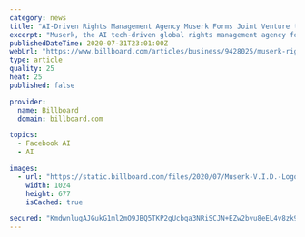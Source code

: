 ```yaml
---
category: news
title: "AI-Driven Rights Management Agency Muserk Forms Joint Venture to Reduce Piracy of Japanese Content"
excerpt: "Muserk, the AI tech-driven global rights management agency for music and video, has partnered with leading Japanese marketing and media research company Video Research."
publishedDateTime: 2020-07-31T23:01:00Z
webUrl: "https://www.billboard.com/articles/business/9428025/muserk-rights-management-joint-venture-video-research-japanese-piracy"
type: article
quality: 25
heat: 25
published: false

provider:
  name: Billboard
  domain: billboard.com

topics:
  - Facebook AI
  - AI

images:
  - url: "https://static.billboard.com/files/2020/07/Muserk-V.I.D.-Logo-billboard-1548-1596233329-1024x677.jpg"
    width: 1024
    height: 677
    isCached: true

secured: "KmdwnlugAJGukG1ml2mO9JBQ5TKP2gUcbqa3NRiSCJN+EZw2bvu8eEL4v8zk9AzOje9tCbxkbnpSdZ8RJ5VC8ozmGSDdXQsRR+hZSOjReP4GmFYN4faw6/B7YCPZL+gKk2Ay5hz/3b07WmjNU/Kkufbmo8xY9tHpov/f2mSidUyHPHrim6+55HCMRsgCO/gfROJ5eOliAIcBzAY+O49SWcg7Pj9ld8VSruR8cFoMGjBNB4TKQyDq8owuConCGGpgnS9fRttQ5Z3u8LuQn+HhITzu2qtke8GoVL3LNYJRYImIb/Hi615CkvinHlQc8CYFZ8GpGBLvddCc7bd2ozUNxg==;aESsEIeDvWrxx2t7zBMr+Q=="
---
```


